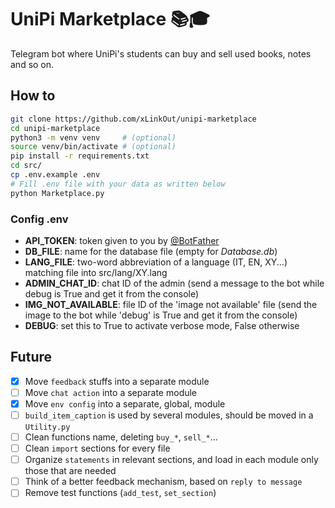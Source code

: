 # UniPi Marketplace 📚🎓
Telegram bot where UniPi's students can buy and sell used books, notes and so on.

## How to
```bash
git clone https://github.com/xLinkOut/unipi-marketplace
cd unipi-marketplace
python3 -m venv venv     # (optional)
source venv/bin/activate # (optional)
pip install -r requirements.txt
cd src/
cp .env.example .env
# Fill .env file with your data as written below
python Marketplace.py
```

### Config .env
* **API_TOKEN**: token given to you by [@BotFather](https://t.me/botfather)
* **DB_FILE**: name for the database file (empty for _Database.db_)
* **LANG_FILE**: two-word abbreviation of a language (IT, EN, XY...) matching file into src/lang/XY.lang
* **ADMIN_CHAT_ID**: chat ID of the admin (send a message to the bot while debug is True and get it from the console)
* **IMG_NOT_AVAILABLE**: file ID of the 'image not available' file (send the image to the bot while 'debug' is True and get it from the console)
* **DEBUG**: set this to True to activate verbose mode, False otherwise

## Future
- [x] Move `feedback` stuffs into a separate module
- [ ] Move `chat action` into a separate module
- [x] Move `env config` into a separate, global, module
- [ ] `build_item_caption` is used by several modules, should be moved in a `Utility.py`
- [ ] Clean functions name, deleting `buy_*`, `sell_*`...
- [ ] Clean `import` sections for every file
- [ ] Organize `statements` in relevant sections, and load in each module only those that are needed
- [ ] Think of a better feedback mechanism, based on `reply to message`
- [ ] Remove test functions (`add_test`, `set_section`)
